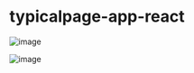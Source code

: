 # typicalpage-app-react

![image](https://github.com/samira1992/typicalpage-app-react/assets/49342424/53666bf9-daed-4fb1-b216-e48518d5d108)

![image](https://github.com/samira1992/typicalpage-app-react/assets/49342424/cbcd8089-38b4-433d-96a9-9f21d8b9b8ff)

